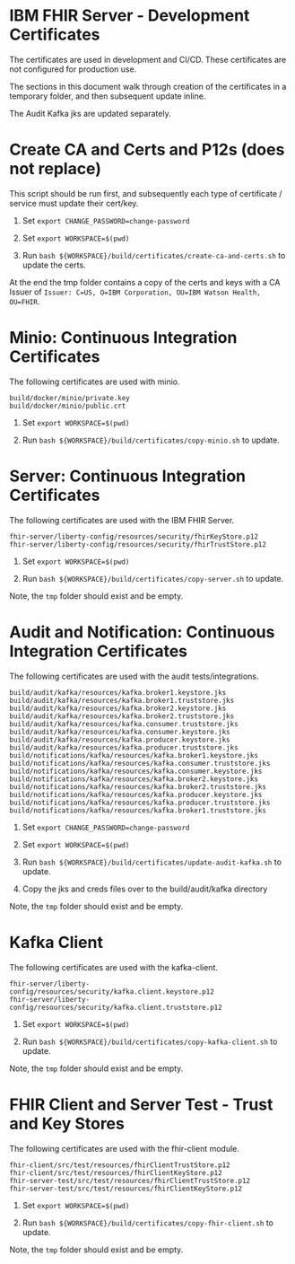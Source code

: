 # IBM FHIR Server - Development Certificates 

The certificates are used in development and CI/CD.
These certificates are not configured for production use.

The sections in this document walk through creation of the certificates in a temporary folder, and then subsequent update inline.  

The Audit Kafka jks are updated separately. 

# Create CA and Certs and P12s (does not replace)

This script should be run first, and subsequently each type of certificate / service must update their cert/key. 

1. Set `export CHANGE_PASSWORD=change-password`

2. Set `export WORKSPACE=$(pwd)`

3. Run `bash ${WORKSPACE}/build/certificates/create-ca-and-certs.sh` to update the certs.

At the end the tmp folder contains a copy of the certs and keys with a CA Issuer of `Issuer: C=US, O=IBM Corporation, OU=IBM Watson Health, OU=FHIR`.

# Minio: Continuous Integration Certificates

The following certificates are used with minio. 

```
build/docker/minio/private.key
build/docker/minio/public.crt
```

1. Set `export WORKSPACE=$(pwd)`

2. Run `bash ${WORKSPACE}/build/certificates/copy-minio.sh` to update.

# Server: Continuous Integration Certificates

The following certificates are used with the IBM FHIR Server. 

```
fhir-server/liberty-config/resources/security/fhirKeyStore.p12
fhir-server/liberty-config/resources/security/fhirTrustStore.p12
```

1. Set `export WORKSPACE=$(pwd)`

2. Run `bash ${WORKSPACE}/build/certificates/copy-server.sh` to update.

Note, the `tmp` folder should exist and be empty.

# Audit and Notification: Continuous Integration Certificates

The following certificates are used with the audit tests/integrations.

```
build/audit/kafka/resources/kafka.broker1.keystore.jks
build/audit/kafka/resources/kafka.broker1.truststore.jks
build/audit/kafka/resources/kafka.broker2.keystore.jks
build/audit/kafka/resources/kafka.broker2.truststore.jks
build/audit/kafka/resources/kafka.consumer.truststore.jks
build/audit/kafka/resources/kafka.consumer.keystore.jks
build/audit/kafka/resources/kafka.producer.keystore.jks
build/audit/kafka/resources/kafka.producer.truststore.jks
build/notifications/kafka/resources/kafka.broker1.keystore.jks
build/notifications/kafka/resources/kafka.consumer.truststore.jks
build/notifications/kafka/resources/kafka.consumer.keystore.jks
build/notifications/kafka/resources/kafka.broker2.keystore.jks
build/notifications/kafka/resources/kafka.broker2.truststore.jks
build/notifications/kafka/resources/kafka.producer.keystore.jks
build/notifications/kafka/resources/kafka.producer.truststore.jks
build/notifications/kafka/resources/kafka.broker1.truststore.jks
```

1. Set `export CHANGE_PASSWORD=change-password`

2. Set `export WORKSPACE=$(pwd)`

3. Run `bash ${WORKSPACE}/build/certificates/update-audit-kafka.sh` to update.

4. Copy the jks and creds files over to the build/audit/kafka directory

Note, the `tmp` folder should exist and be empty.

# Kafka Client

The following certificates are used with the kafka-client. 

```
fhir-server/liberty-config/resources/security/kafka.client.keystore.p12
fhir-server/liberty-config/resources/security/kafka.client.truststore.p12
```

1. Set `export WORKSPACE=$(pwd)`

2. Run `bash ${WORKSPACE}/build/certificates/copy-kafka-client.sh` to update.

Note, the `tmp` folder should exist and be empty.

# FHIR Client and Server Test - Trust and Key Stores

The following certificates are used with the fhir-client module. 

```
fhir-client/src/test/resources/fhirClientTrustStore.p12
fhir-client/src/test/resources/fhirClientKeyStore.p12
fhir-server-test/src/test/resources/fhirClientTrustStore.p12
fhir-server-test/src/test/resources/fhirClientKeyStore.p12
```

1. Set `export WORKSPACE=$(pwd)`

2. Run `bash ${WORKSPACE}/build/certificates/copy-fhir-client.sh` to update.

Note, the `tmp` folder should exist and be empty.